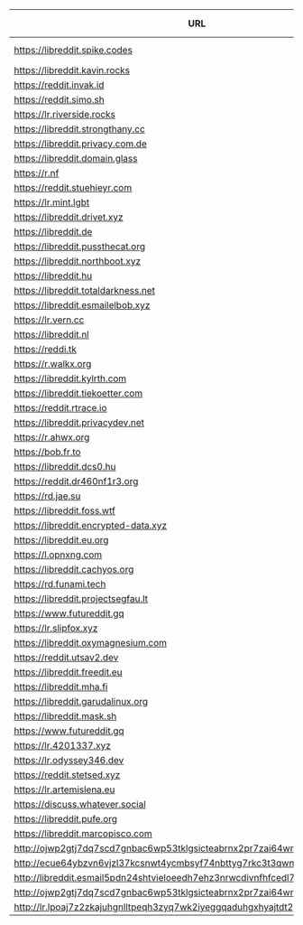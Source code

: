 |URL|Network|Version|Location|Behind Cloudflare?|Comment|
|-|-|-|-|-|-|
|https://libreddit.spike.codes|WWW|v0.24.0|🇺🇸 US||official instance|
|https://libreddit.kavin.rocks|WWW|v0.24.0|🇮🇳 IN|||
|https://reddit.invak.id|WWW|v0.24.1|🇧🇬 BG|||
|https://reddit.simo.sh|WWW|v0.24.1|🇧🇬 BG|||
|https://lr.riverside.rocks|WWW|v0.15.2|🇺🇸 US|||
|https://libreddit.strongthany.cc|WWW|v0.24.0|🇺🇸 US|||
|https://libreddit.privacy.com.de|WWW|v0.22.9|🇩🇪 DE|||
|https://libreddit.domain.glass|WWW|v0.10.5|🇺🇸 US|✅||
|https://r.nf|WWW|v0.24.0|🇩🇪 DE|✅||
|https://reddit.stuehieyr.com|WWW|v0.22.6|🇩🇪 DE|||
|https://lr.mint.lgbt|WWW|v0.22.9|🇨🇦 CA|||
|https://libreddit.drivet.xyz|WWW|v0.24.0|🇵🇱 PL|||
|https://libreddit.de|WWW|v0.24.0|🇩🇪 DE|||
|https://libreddit.pussthecat.org|WWW|v0.24.0|🇩🇪 DE|||
|https://libreddit.northboot.xyz|WWW|v0.23.2|🇩🇪 DE|||
|https://libreddit.hu|WWW|v0.20.2|🇫🇮 FI|✅||
|https://libreddit.totaldarkness.net|WWW|v0.23.1|🇨🇦 CA|||
|https://libreddit.esmailelbob.xyz|WWW|v0.24.0|🇨🇦 CA|||
|https://lr.vern.cc|WWW|v0.23.2|🇨🇦 CA|||
|https://libreddit.nl|WWW|v0.24.1|🇳🇱 NL|||
|https://reddi.tk|WWW|v0.22.9|🇺🇸 US|✅||
|https://r.walkx.org|WWW|v0.22.8|🇳🇱 NL|✅||
|https://libreddit.kylrth.com|WWW|v0.23.2|🇨🇦 CA|||
|https://libreddit.tiekoetter.com|WWW|v0.24.0|🇩🇪 DE|||
|https://reddit.rtrace.io|WWW|v0.24.0|🇩🇪 DE|||
|https://libreddit.privacydev.net|WWW|v0.22.9|🇺🇸 US|||
|https://r.ahwx.org|WWW|v0.22.9|🇳🇱 NL|✅||
|https://bob.fr.to|WWW|v0.24.1|🇺🇸 US|||
|https://libreddit.dcs0.hu|WWW|v0.22.8|🇭🇺 HU|||
|https://reddit.dr460nf1r3.org|WWW|v0.24.0|🇩🇪 DE|✅||
|https://rd.jae.su|WWW|v0.24.0|🇫🇮 FI|||
|https://libreddit.foss.wtf|WWW|v0.24.0|🇩🇪 DE|||
|https://libreddit.encrypted-data.xyz|WWW|v0.24.0|🇫🇷 FR|✅||
|https://libreddit.eu.org|WWW|v0.22.9|🇮🇪 IE|✅||
|https://l.opnxng.com|WWW|v0.24.0|🇸🇬 SG|||
|https://libreddit.cachyos.org|WWW|v0.24.0|🇩🇪 DE|✅||
|https://rd.funami.tech|WWW|v0.22.8|🇰🇷 KR|||
|https://libreddit.projectsegfau.lt|WWW|v0.22.9|🇱🇺 LU|||
|https://www.futureddit.gq|WWW|v0.24.1|🇹🇷 TR|✅||
|https://lr.slipfox.xyz|WWW|v0.22.9|🇺🇸 US|||
|https://libreddit.oxymagnesium.com|WWW|v0.24.0|🇺🇸 US|||
|https://reddit.utsav2.dev|WWW|v0.22.9|🇺🇸 US|||
|https://libreddit.freedit.eu|WWW|v0.24.0|🇺🇸 US|✅||
|https://libreddit.mha.fi|WWW|v0.24.0|🇫🇮 FI|||
|https://libreddit.garudalinux.org|WWW|v0.24.0|🇫🇮 FI|✅||
|https://libreddit.mask.sh|WWW|v0.23.2|🇺🇸 US|||
|https://www.futureddit.gq|WWW|v0.24.1|🇮🇹 IT|✅||
|https://lr.4201337.xyz|WWW|v0.22.9|🇫🇷 FR|||
|https://lr.odyssey346.dev|WWW|v0.24.0|🇫🇷 FR|||
|https://reddit.stetsed.xyz|WWW|v0.24.0|🇳🇱 NL|||
|https://lr.artemislena.eu|WWW|v0.24.1|🇩🇪 DE|||
|https://discuss.whatever.social|WWW|v0.23.2|🇺🇸 US||uses CDN|
|https://libreddit.pufe.org|WWW|v0.24.0|🇳🇿 NZ|||
|https://libreddit.marcopisco.com|WWW|v0.24.0|🇵🇹 PT|✅||
|http://ojwp2gtj7dq7scd7gnbac6wp53tklgsicteabrnx2pr7zai64wriiaad.onion|Tor|v0.22.9|🇺🇸 US|||
|http://ecue64ybzvn6vjzl37kcsnwt4ycmbsyf74nbttyg7rkc3t3qwnj7mcyd.onion|Tor|v0.23.2|🇩🇪 DE|||
|http://libreddit.esmail5pdn24shtvieloeedh7ehz3nrwcdivnfhfcedl7gf4kwddhkqd.onion|Tor|v0.24.0|🇨🇦 CA|||
|http://ojwp2gtj7dq7scd7gnbac6wp53tklgsicteabrnx2pr7zai64wriiaad.onion|Tor|v0.22.9|🇺🇸 US|||
|http://lr.lpoaj7z2zkajuhgnlltpeqh3zyq7wk2iyeggqaduhgxhyajtdt2j7wad.onion|Tor|v0.24.1|🇩🇪 DE|||
